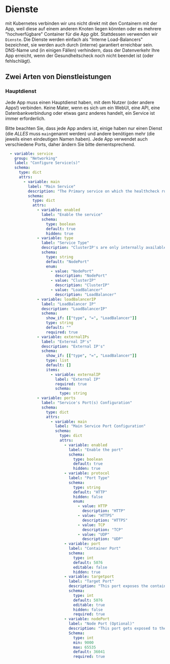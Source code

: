 # Dienste

mit Kubernetes verbinden wir uns nicht direkt mit den Containern mit der App, weil diese auf einem anderen Knoten liegen könnten oder es mehrere "hochverfügbare" Container für die App gibt. Stattdessen verwenden wir `Dienste`. Die Dienste werden einfach als "Interne Load-Balancers" bezeichnet, sie werden auch durch (interne) garantiert erreichbar sein. DNS-Name und (in einigen Fällen) verhindern, dass der Datenverkehr Ihre App erreicht, wenn der Gesundheitscheck noch nicht beendet ist (oder fehlschlägt).

## Zwei Arten von Dienstleistungen

### Hauptdienst

Jede App muss einen Hauptdienst haben, mit dem Nutzer (oder andere Apps!) verbinden. Keine Mater, wenn es sich um ein WebUI, eine API, eine Datenbankverbindung oder etwas ganz anderes handelt, ein Service ist immer erforderlich.

Bitte beachten Sie, dass jede App anders ist, einige haben nur einen Dienst (die *ALLES* muss `main`genannt werden) und andere benötigen mehr (die jeweils einen eindeutigen Namen haben). Jede App verwendet auch verschiedene Ports, daher ändern Sie bitte dementsprechend.

```yaml
  - variable: service
    group: "Networking"
    label: "Configure Service(s)"
    schema:
      type: dict
      attrs:
        - variable: main
          label: "Main Service"
          description: "The Primary service on which the healthcheck runs, often the webUI"
          schema:
            type: dict
            attrs:
              - variable: enabled
                label: "Enable the service"
                schema:
                  type: boolean
                  default: true
                  hidden: true
              - variable: type
                label: "Service Type"
                description: "ClusterIP's are only internally available, nodePorts expose the container to the host node System, Loadbalancer exposes the service using the system loadbalancer"
                schema:
                  type: string
                  default: "NodePort"
                  enum:
                    - value: "NodePort"
                      description: "NodePort"
                    - value: "ClusterIP"
                      description: "ClusterIP"
                    - value: "LoadBalancer"
                      description: "LoadBalancer"
              - variable: loadBalancerIP
                label: "LoadBalancer IP"
                description: "LoadBalancerIP"
                schema:
                  show_if: [["type", "=", "LoadBalancer"]]
                  type: string
                  default: ""
                  required: true
              - variable: externalIPs
                label: "External IP's"
                description: "External IP's"
                schema:
                  show_if: [["type", "=", "LoadBalancer"]]
                  type: list
                  default: []
                  items:
                    - variable: externalIP
                      label: "External IP"
                      required: true
                      schema:
                        type: string
              - variable: ports
                label: "Service's Port(s) Configuration"
                schema:
                  type: dict
                  attrs:
                    - variable: main
                      label: "Main Service Port Configuration"
                      schema:
                        type: dict
                        attrs:
                          - variable: enabled
                            label: "Enable the port"
                            schema:
                              type: boolean
                              default: true
                              hidden: true
                          - variable: protocol
                            label: "Port Type"
                            schema:
                              type: string
                              default: "HTTP"
                              hidden: false
                              enum:
                                - value: HTTP
                                  description: "HTTP"
                                - value: "HTTPS"
                                  description: "HTTPS"
                                - value: TCP
                                  description: "TCP"
                                - value: "UDP"
                                  description: "UDP"
                          - variable: port
                            label: "Container Port"
                            schema:
                              type: int
                              default: 5076
                              editable: false
                              hidden: true
                          - variable: targetport
                            label: "Target Port"
                            description: "This port exposes the container port on the service"
                            schema:
                              type: int
                              default: 5076
                              editable: true
                              hidden: false
                              required: true
                          - variable: nodePort
                            label: "Node Port (Optional)"
                            description: "This port gets exposed to the node. Nur berücksichtigt, wenn Service Typ NodePort"
                            Schema:
                              type: int
                              min: 9000
                              max: 65535
                              default: 36041
                              required: true
```
